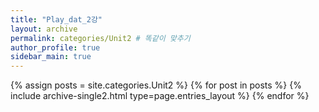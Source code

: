 ```yaml
---
title: "Play_dat_2강"
layout: archive
permalink: categories/Unit2 # 똑같이 맞추기
author_profile: true
sidebar_main: true
---
```




{% assign posts = site.categories.Unit2 %}
{% for post in posts %} {% include archive-single2.html type=page.entries_layout %} {% endfor %}